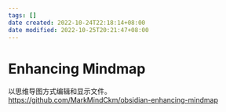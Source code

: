```yaml
---
tags: []
date created: 2022-10-24T22:18:14+08:00
date modified: 2022-10-25T20:21:47+08:00
---
```


# Enhancing Mindmap

以思维导图方式编辑和显示文件。
<https://github.com/MarkMindCkm/obsidian-enhancing-mindmap>
